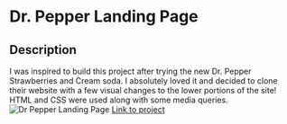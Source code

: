 # Dr. Pepper Landing Page

## Description
I was inspired to build this project after trying the new Dr. Pepper Strawberries and Cream soda. I absolutely loved it and 
decided to clone their website with a few visual changes to the lower portions of the site! HTML and CSS were used along
with some media queries.
![Dr Pepper Landing Page](https://i.ibb.co/gSWzC6d/drpepper.png)
[Link to project](https://drpepper-landing-page.netlify.app/)

